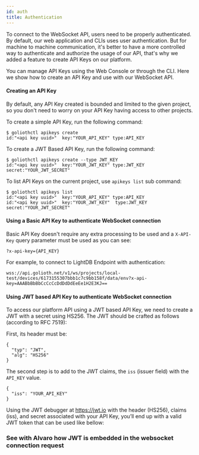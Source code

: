 ```yaml
---
id: auth
title: Authentication
---
```


To connect to the WebSocket API, users need to be properly authenticated. By default, our web application and CLIs uses user authentication. But for machine to machine communication, it's better to have a more controlled way to authenticate and authorize the usage of our API, that's why we added a feature to create API Keys on our platform.

You can manage API Keys using the Web Console or through the CLI. Here we show how to create an API Key and use with our WebSocket API.

#### Creating an API Key

By default, any API Key created is bounded and limited to the given project, so you don't need to worry on your API Key having access to other projects.

To create a simple API Key, run the following command:

```
$ goliothctl apikeys create
id:"<api key uuid>"  key:"YOUR_API_KEY" type:API_KEY
```

To create a JWT Based API Key, run the following command:

```
$ goliothctl apikeys create --type JWT_KEY
id:"<api key uuid>"  key:"YOUR_JWT_KEY" type:JWT_KEY  secret:"YOUR_JWT_SECRET"
```

To list API Keys on the current project, use `apikeys list` sub command:

```
$ goliothctl apikeys list
id:"<api key uuid>"  key:"YOUR_API_KEY" type:API_KEY
id:"<api key uuid>"  key:"YOUR_JWT_KEY"  type:JWT_KEY  secret:"YOUR_JWT_SECRET"
```

#### Using a Basic API Key to authenticate WebSocket connection

Basic API Key doesn't require any extra processing to be used and a `X-API-Key` query parameter must be used as you can see:
```
?x-api-key={API_KEY}
```

For example, to connect to LightDB Endpoint with authentication:
```
wss://api.golioth.net/v1/ws/projects/local-test/devices/6173155307bbb1c7c9bb158f/data/env?x-api-key=AAABbBbBbCcCcCcDdDdDdEeEe1H2E3KJ==

```


#### Using JWT based API Key to authenticate WebSocket connection

To access our platform API using a JWT based API Key, we need to create a JWT with a secret using HS256. The JWT should be crafted as follows (according to RFC 7519):

First, its header must be:

```
{
  "typ": "JWT",
  "alg": "HS256"
}
```

The second step is to add to the JWT claims, the `iss` (issuer field) with the `API_KEY` value.

```
{
  "iss": "YOUR_API_KEY"
}
```

Using the JWT debugger at https://jwt.io with the header (HS256), claims (iss), and secret associated with your API Key, you’ll end up with a valid JWT token that can be used like bellow:

### See with Alvaro how JWT is embedded in the websocket connection request
<!-- ```
$ curl -H "Authorization: JWT_TOKEN" https://api.golioth.io/v1/projects/{project-id}/devices
{ "list": [ { "id":"<uuid>", "name": "My first device", "hardwareIds": ["DE:AD:BE:EF"], "createdAt":"<timestamp>", "updatedAt":"<timestamp>" }] }, "page":0, "perPage":100, "total":1 }
``` -->
